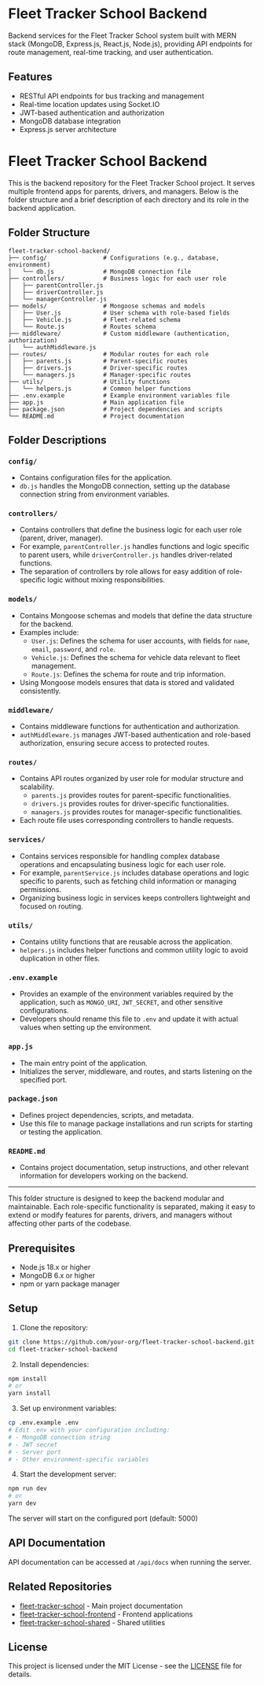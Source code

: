 # Fleet Tracker School Backend

Backend services for the Fleet Tracker School system built with MERN stack (MongoDB, Express.js, React.js, Node.js), providing API endpoints for route management, real-time tracking, and user authentication.

## Features

- RESTful API endpoints for bus tracking and management
- Real-time location updates using Socket.IO
- JWT-based authentication and authorization
- MongoDB database integration
- Express.js server architecture

# Fleet Tracker School Backend

This is the backend repository for the Fleet Tracker School project. It serves multiple frontend apps for parents, drivers, and managers. Below is the folder structure and a brief description of each directory and its role in the backend application.

## Folder Structure

```
fleet-tracker-school-backend/
├── config/                # Configurations (e.g., database, environment)
│   └── db.js              # MongoDB connection file
├── controllers/           # Business logic for each user role
│   ├── parentController.js
│   ├── driverController.js
│   └── managerController.js
├── models/                # Mongoose schemas and models
│   ├── User.js            # User schema with role-based fields
│   ├── Vehicle.js         # Fleet-related schema
│   └── Route.js           # Routes schema
├── middleware/            # Custom middleware (authentication, authorization)
│   └── authMiddleware.js
├── routes/                # Modular routes for each role
│   ├── parents.js         # Parent-specific routes
│   ├── drivers.js         # Driver-specific routes
│   └── managers.js        # Manager-specific routes
├── utils/                 # Utility functions
│   └── helpers.js         # Common helper functions
├── .env.example           # Example environment variables file
├── app.js                 # Main application file
├── package.json           # Project dependencies and scripts
└── README.md              # Project documentation
```

## Folder Descriptions

### `config/`
- Contains configuration files for the application. 
- `db.js` handles the MongoDB connection, setting up the database connection string from environment variables.

### `controllers/`
- Contains controllers that define the business logic for each user role (parent, driver, manager).
- For example, `parentController.js` handles functions and logic specific to parent users, while `driverController.js` handles driver-related functions.
- The separation of controllers by role allows for easy addition of role-specific logic without mixing responsibilities.

### `models/`
- Contains Mongoose schemas and models that define the data structure for the backend.
- Examples include:
  - `User.js`: Defines the schema for user accounts, with fields for `name`, `email`, `password`, and `role`.
  - `Vehicle.js`: Defines the schema for vehicle data relevant to fleet management.
  - `Route.js`: Defines the schema for route and trip information.
- Using Mongoose models ensures that data is stored and validated consistently.

### `middleware/`
- Contains middleware functions for authentication and authorization.
- `authMiddleware.js` manages JWT-based authentication and role-based authorization, ensuring secure access to protected routes.

### `routes/`
- Contains API routes organized by user role for modular structure and scalability.
  - `parents.js` provides routes for parent-specific functionalities.
  - `drivers.js` provides routes for driver-specific functionalities.
  - `managers.js` provides routes for manager-specific functionalities.
- Each route file uses corresponding controllers to handle requests.

### `services/`
- Contains services responsible for handling complex database operations and encapsulating business logic for each user role.
- For example, `parentService.js` includes database operations and logic specific to parents, such as fetching child information or managing permissions.
- Organizing business logic in services keeps controllers lightweight and focused on routing.

### `utils/`
- Contains utility functions that are reusable across the application.
- `helpers.js` includes helper functions and common utility logic to avoid duplication in other files.

### `.env.example`
- Provides an example of the environment variables required by the application, such as `MONGO_URI`, `JWT_SECRET`, and other sensitive configurations.
- Developers should rename this file to `.env` and update it with actual values when setting up the environment.

### `app.js`
- The main entry point of the application.
- Initializes the server, middleware, and routes, and starts listening on the specified port.

### `package.json`
- Defines project dependencies, scripts, and metadata.
- Use this file to manage package installations and run scripts for starting or testing the application.

### `README.md`
- Contains project documentation, setup instructions, and other relevant information for developers working on the backend.

---

This folder structure is designed to keep the backend modular and maintainable. Each role-specific functionality is separated, making it easy to extend or modify features for parents, drivers, and managers without affecting other parts of the codebase.


## Prerequisites

- Node.js 18.x or higher
- MongoDB 6.x or higher
- npm or yarn package manager

## Setup

1. Clone the repository:
```bash
git clone https://github.com/your-org/fleet-tracker-school-backend.git
cd fleet-tracker-school-backend
```

2. Install dependencies:
```bash
npm install
# or
yarn install
```

3. Set up environment variables:
```bash
cp .env.example .env
# Edit .env with your configuration including:
# - MongoDB connection string
# - JWT secret
# - Server port
# - Other environment-specific variables
```

4. Start the development server:
```bash
npm run dev
# or
yarn dev
```

The server will start on the configured port (default: 5000)

## API Documentation

API documentation can be accessed at `/api/docs` when running the server.

## Related Repositories

- [fleet-tracker-school](https://github.com/smodu-organisation/fleet-tracker-school) - Main project documentation
- [fleet-tracker-school-frontend](https://github.com/smodu-organisation/fleet-tracker-school-frontend) - Frontend applications
- [fleet-tracker-school-shared](https://github.com/smodu-organisation/fleet-tracker-school-shared) - Shared utilities

## License

This project is licensed under the MIT License - see the [LICENSE](LICENSE) file for details.
